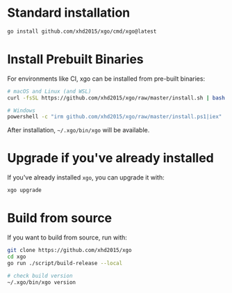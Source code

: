 # Standard installation
```sh
go install github.com/xhd2015/xgo/cmd/xgo@latest
```

# Install Prebuilt Binaries
For environments like CI, xgo can be installed from pre-built binaries:
```sh
# macOS and Linux (and WSL)
curl -fsSL https://github.com/xhd2015/xgo/raw/master/install.sh | bash

# Windows
powershell -c "irm github.com/xhd2015/xgo/raw/master/install.ps1|iex"
```

After installation, `~/.xgo/bin/xgo` will be available.

# Upgrade if you've already installed
If you've already installed `xgo`, you can upgrade it with:

```sh
xgo upgrade
```

# Build from source
If you want to build from source, run with:

```sh
git clone https://github.com/xhd2015/xgo
cd xgo
go run ./script/build-release --local

# check build version
~/.xgo/bin/xgo version
```